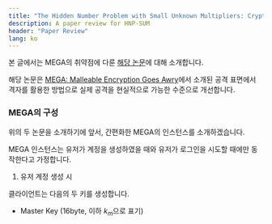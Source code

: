 ```yaml
---
title: "The Hidden Number Problem with Small Unknown Multipliers: Cryptanalyzing MEGA in Six Queries and Other Applications"
description: A paper review for HNP-SUM
header: "Paper Review"
lang: ko
---
```


본 글에서는 MEGA의 취약점에 다룬 [해당 논문](https://eprint.iacr.org/2022/914.pdf)에 대해 소개합니다.

해당 논문은 [MEGA: Malleable Encryption Goes Awry](https://eprint.iacr.org/2022/959.pdf)에서 소개된 공격 표면에서 격자를 활용한 방법으로 실제 공격을 현실적으로 가능한 수준으로 개선합니다.

### MEGA의 구성

위의 두 논문을 소개하기에 앞서, 간편화한 MEGA의 인스턴스를 소개하겠습니다.

MEGA 인스턴스는 유저가 계정을 생성하였을 때와 유저가 로그인을 시도할 때에만 동작한다고 가정합니다.

1) 유저 계정 생성 시 

클라이언트는 다음의 두 키를 생성합니다.

- Master Key (16byte, 이하 $k_m$으로 표기)